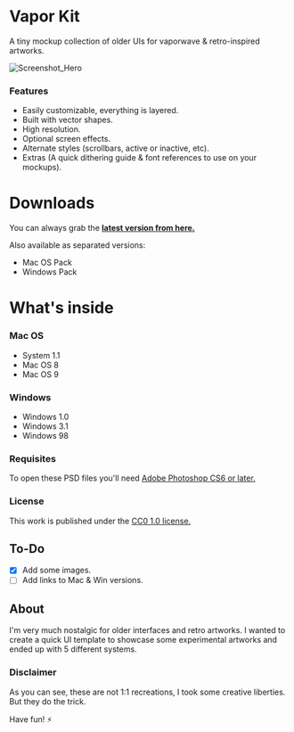 # Vapor Kit
A tiny mockup collection of older UIs for vaporwave & retro-inspired artworks.

![Screenshot_Hero](https://user-images.githubusercontent.com/65929821/139597018-bbe9b57d-ce77-400b-9740-315d9657120e.png)

### Features
- Easily customizable, everything is layered.
- Built with vector shapes.
- High resolution.
- Optional screen effects.
- Alternate styles (scrollbars, active or inactive, etc).
- Extras (A quick dithering guide & font references to use on your mockups).

# Downloads
You can always grab the **[latest version from here.](https://github.com/darriagada/Vapor-Kit/releases/latest)**

Also available as separated versions:

- Mac OS Pack
- Windows Pack

# What's inside
### Mac OS
- System 1.1
- Mac OS 8
- Mac OS 9

### Windows
- Windows 1.0
- Windows 3.1
- Windows 98


### Requisites

To open these PSD files you'll need [Adobe Photoshop CS6 or later.](https://www.adobe.com/products/photoshop.html)

### License
This work is published under the [CC0 1.0 license.](https://creativecommons.org/publicdomain/zero/1.0/)

## To-Do
- [x] Add some images. 
- [ ] Add links to Mac & Win versions.

## About
I'm very much nostalgic for older interfaces and retro artworks. I wanted to create a quick UI template to showcase some experimental artworks and ended up with 5 different systems.

### Disclaimer
As you can see, these are not 1:1 recreations, I took some creative liberties. But they do the trick.

Have fun! ⚡️
